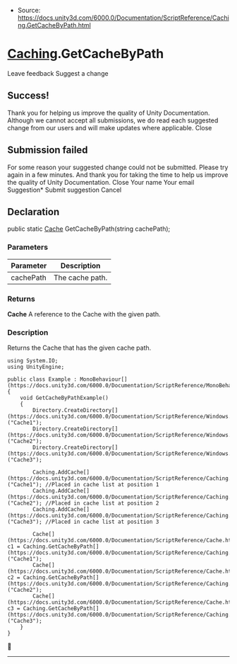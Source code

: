 * Source: https://docs.unity3d.com/6000.0/Documentation/ScriptReference/Caching.GetCacheByPath.html

#  [Caching](https://docs.unity3d.com/6000.0/Documentation/ScriptReference/Caching.html).GetCacheByPath
Leave feedback
Suggest a change
## Success!
Thank you for helping us improve the quality of Unity Documentation. Although we cannot accept all submissions, we do read each suggested change from our users and will make updates where applicable.
Close
## Submission failed
For some reason your suggested change could not be submitted. Please <a>try again</a> in a few minutes. And thank you for taking the time to help us improve the quality of Unity Documentation.
Close
Your name Your email Suggestion* Submit suggestion
Cancel
## Declaration
public static [Cache](https://docs.unity3d.com/6000.0/Documentation/ScriptReference/Cache.html) GetCacheByPath(string cachePath); 
### Parameters
Parameter | Description  
---|---  
cachePath | The cache path.  
### Returns
**Cache** A reference to the Cache with the given path. 
### Description
Returns the Cache that has the given cache path.
```
using System.IO;
using UnityEngine;  
  
public class Example : MonoBehaviour[](https://docs.unity3d.com/6000.0/Documentation/ScriptReference/MonoBehaviour.html)
{
    void GetCacheByPathExample()
    {
        Directory.CreateDirectory[](https://docs.unity3d.com/6000.0/Documentation/ScriptReference/Windows.Directory.CreateDirectory.html)("Cache1");
        Directory.CreateDirectory[](https://docs.unity3d.com/6000.0/Documentation/ScriptReference/Windows.Directory.CreateDirectory.html)("Cache2");
        Directory.CreateDirectory[](https://docs.unity3d.com/6000.0/Documentation/ScriptReference/Windows.Directory.CreateDirectory.html)("Cache3");  
  
        Caching.AddCache[](https://docs.unity3d.com/6000.0/Documentation/ScriptReference/Caching.AddCache.html)("Cache1"); //Placed in cache list at position 1
        Caching.AddCache[](https://docs.unity3d.com/6000.0/Documentation/ScriptReference/Caching.AddCache.html)("Cache2"); //Placed in cache list at position 2
        Caching.AddCache[](https://docs.unity3d.com/6000.0/Documentation/ScriptReference/Caching.AddCache.html)("Cache3"); //Placed in cache list at position 3  
  
        Cache[](https://docs.unity3d.com/6000.0/Documentation/ScriptReference/Cache.html) c1 = Caching.GetCacheByPath[](https://docs.unity3d.com/6000.0/Documentation/ScriptReference/Caching.GetCacheByPath.html)("Cache1");
        Cache[](https://docs.unity3d.com/6000.0/Documentation/ScriptReference/Cache.html) c2 = Caching.GetCacheByPath[](https://docs.unity3d.com/6000.0/Documentation/ScriptReference/Caching.GetCacheByPath.html)("Cache2");
        Cache[](https://docs.unity3d.com/6000.0/Documentation/ScriptReference/Cache.html) c3 = Caching.GetCacheByPath[](https://docs.unity3d.com/6000.0/Documentation/ScriptReference/Caching.GetCacheByPath.html)("Cache3");
    }
}

```

* * *

